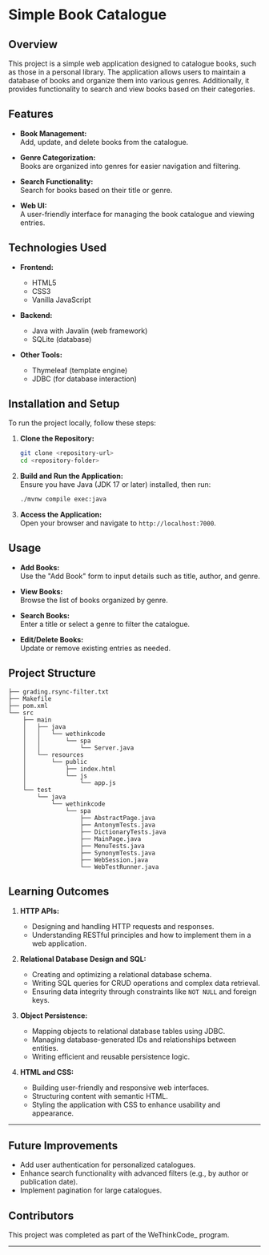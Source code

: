 # **Simple Book Catalogue**  

## **Overview**  
This project is a simple web application designed to catalogue books, such as those in a personal library. The application allows users to maintain a database of books and organize them into various genres. Additionally, it provides functionality to search and view books based on their categories.  

## **Features**  
- **Book Management:**  
  Add, update, and delete books from the catalogue.  

- **Genre Categorization:**  
  Books are organized into genres for easier navigation and filtering.  

- **Search Functionality:**  
  Search for books based on their title or genre.  

- **Web UI:**  
  A user-friendly interface for managing the book catalogue and viewing entries.  

## **Technologies Used**  
- **Frontend:**  
  - HTML5  
  - CSS3  
  - Vanilla JavaScript  

- **Backend:**  
  - Java with Javalin (web framework)  
  - SQLite (database)  

- **Other Tools:**  
  - Thymeleaf (template engine)  
  - JDBC (for database interaction)  

## **Installation and Setup**  
To run the project locally, follow these steps:  

1. **Clone the Repository:**  
   ```bash
   git clone <repository-url>
   cd <repository-folder>
   ```  

2. **Build and Run the Application:**  
   Ensure you have Java (JDK 17 or later) installed, then run:  
   ```bash
   ./mvnw compile exec:java
   ```  

3. **Access the Application:**  
   Open your browser and navigate to `http://localhost:7000`.  

## **Usage**  
- **Add Books:**  
  Use the "Add Book" form to input details such as title, author, and genre.  

- **View Books:**  
  Browse the list of books organized by genre.  

- **Search Books:**  
  Enter a title or select a genre to filter the catalogue.  

- **Edit/Delete Books:**  
  Update or remove existing entries as needed.  

## **Project Structure**  
```
├── grading.rsync-filter.txt
├── Makefile
├── pom.xml
└── src
    ├── main
    │   ├── java
    │   │   └── wethinkcode
    │   │       └── spa
    │   │           └── Server.java
    │   └── resources
    │       └── public
    │           ├── index.html
    │           └── js
    │               └── app.js
    └── test
        └── java
            └── wethinkcode
                └── spa
                    ├── AbstractPage.java
                    ├── AntonymTests.java
                    ├── DictionaryTests.java
                    ├── MainPage.java
                    ├── MenuTests.java
                    ├── SynonymTests.java
                    ├── WebSession.java
                    └── WebTestRunner.java
```

## **Learning Outcomes**  
1. **HTTP APIs:**  
   - Designing and handling HTTP requests and responses.  
   - Understanding RESTful principles and how to implement them in a web application.  

2. **Relational Database Design and SQL:**  
   - Creating and optimizing a relational database schema.  
   - Writing SQL queries for CRUD operations and complex data retrieval.  
   - Ensuring data integrity through constraints like `NOT NULL` and foreign keys.  

3. **Object Persistence:**  
   - Mapping objects to relational database tables using JDBC.  
   - Managing database-generated IDs and relationships between entities.  
   - Writing efficient and reusable persistence logic.  

4. **HTML and CSS:**  
   - Building user-friendly and responsive web interfaces.  
   - Structuring content with semantic HTML.  
   - Styling the application with CSS to enhance usability and appearance.  

---

## **Future Improvements**  
- Add user authentication for personalized catalogues.  
- Enhance search functionality with advanced filters (e.g., by author or publication date).  
- Implement pagination for large catalogues.

## **Contributors**  
This project was completed as part of the WeThinkCode_ program.  

---
